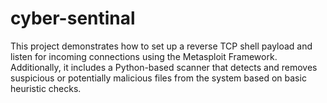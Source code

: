 # cyber-sentinal
This project demonstrates how to set up a reverse TCP shell payload and listen for incoming connections using the Metasploit Framework. Additionally, it includes a Python-based scanner that detects and removes suspicious or potentially malicious files from the system based on basic heuristic checks.
